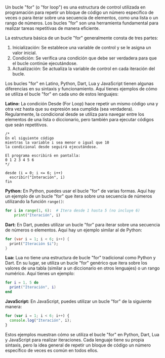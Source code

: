 Un bucle "for" (o "for loop") es una estructura de control utilizada en programación para repetir un bloque de código un número específico de veces o para iterar sobre una secuencia de elementos, como una lista o un rango de números. Los bucles "for" son una herramienta fundamental para realizar tareas repetitivas de manera eficiente.

La estructura básica de un bucle "for" generalmente consta de tres partes:

1. Inicialización: Se establece una variable de control y se le asigna un valor inicial.
2. Condición: Se verifica una condición que debe ser verdadera para que el bucle continúe ejecutándose.
3. Actualización: Se actualiza la variable de control en cada iteración del bucle.

Los bucles "for" en Latino, Python, Dart, Lua y JavaScript tienen algunas diferencias en su sintaxis y funcionamiento. Aquí tienes ejemplos de cómo se utiliza el bucle "for" en cada uno de estos lenguajes:

**Latino:**
La condición Desde (For Loop) hace repetir un mismo código una y otra vez hasta que su expresión sea cumplida (sea verdadera).
Regularmente, la condicional desde se utiliza para navegar entre los elementos de una lista o diccionario, pero también para ejecutar códigos que seán repetitivos.


```latino
/*
En el siguiente código
mientras la variable i sea menor o igual que 10
la condicional desde seguirá ejecutándose.

El programa escribirá en pantalla:
0 1 2 3 4 5 6 
*/

desde (i = 0; i <= 6; i++)
  escribir("Interación", i)
fin
```

**Python:**
En Python, puedes usar el bucle "for" de varias formas. Aquí hay un ejemplo de un bucle "for" que itera sobre una secuencia de números utilizando la función `range()`:

```python
for i in range(1, 6):  # Itera desde 1 hasta 5 (no incluye 6)
    print("Iteración", i)
```

**Dart:**
En Dart, puedes utilizar un bucle "for" para iterar sobre una secuencia de números o elementos. Aquí hay un ejemplo similar al de Python:

```dart
for (var i = 1; i < 6; i++) {
  print("Iteración $i");
}
```

**Lua:**
Lua no tiene una estructura de bucle "for" tradicional como Python y Dart. En su lugar, se utiliza un bucle "for" genérico que itera sobre los valores de una tabla (similar a un diccionario en otros lenguajes) o un rango numérico. Aquí tienes un ejemplo:

```lua
for i = 1, 5 do
  print("Iteración", i)
end
```

**JavaScript:**
En JavaScript, puedes utilizar un bucle "for" de la siguiente manera:

```javascript
for (var i = 1; i < 6; i++) {
  console.log("Iteración", i);
}
```

Estos ejemplos muestran cómo se utiliza el bucle "for" en Python, Dart, Lua y JavaScript para realizar iteraciones. Cada lenguaje tiene su propia sintaxis, pero la idea general de repetir un bloque de código un número específico de veces es común en todos ellos.
